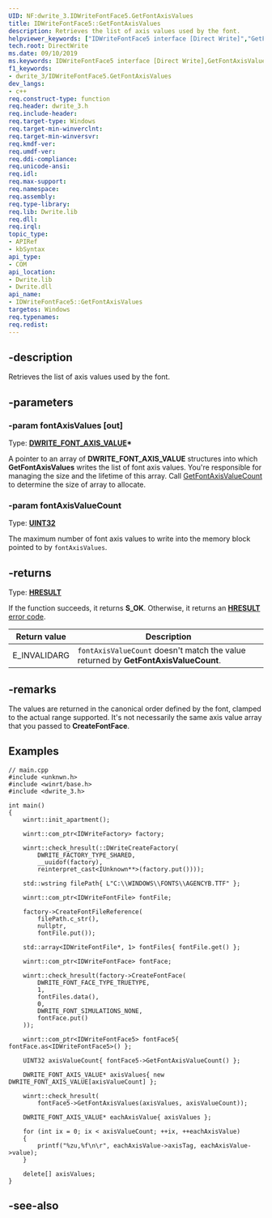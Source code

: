 ```yaml
---
UID: NF:dwrite_3.IDWriteFontFace5.GetFontAxisValues
title: IDWriteFontFace5::GetFontAxisValues
description: Retrieves the list of axis values used by the font.
helpviewer_keywords: ["IDWriteFontFace5 interface [Direct Write]","GetFontAxisValues method","IDWriteFontFace5.GetFontAxisValues","IDWriteFontFace5::GetFontAxisValues","GetFontAxisValues","GetFontAxisValues method [Direct Write]","GetFontAxisValues method [Direct Write]","IDWriteFontFace5 interface","directwrite.idwritefontface5_getfontaxisvalues","dwrite_3/IDWriteFontFace5::GetFontAxisValues"]
tech.root: DirectWrite
ms.date: 09/10/2019
ms.keywords: IDWriteFontFace5 interface [Direct Write],GetFontAxisValues method, IDWriteFontFace5.GetFontAxisValues, IDWriteFontFace5::GetFontAxisValues, GetFontAxisValues, GetFontAxisValues method [Direct Write], GetFontAxisValues method [Direct Write],IDWriteFontFace5 interface, directwrite.idwritefontface5_getfontaxisvalues, dwrite_3/IDWriteFontFace5::GetFontAxisValues
f1_keywords:
- dwrite_3/IDWriteFontFace5.GetFontAxisValues
dev_langs:
- c++
req.construct-type: function
req.header: dwrite_3.h
req.include-header: 
req.target-type: Windows
req.target-min-winverclnt: 
req.target-min-winversvr: 
req.kmdf-ver: 
req.umdf-ver: 
req.ddi-compliance: 
req.unicode-ansi: 
req.idl: 
req.max-support: 
req.namespace: 
req.assembly: 
req.type-library: 
req.lib: Dwrite.lib
req.dll: 
req.irql: 
topic_type:
- APIRef
- kbSyntax
api_type:
- COM
api_location:
- Dwrite.lib
- Dwrite.dll
api_name:
- IDWriteFontFace5::GetFontAxisValues
targetos: Windows
req.typenames: 
req.redist: 
---
```


## -description

Retrieves the list of axis values used by the font.

## -parameters

### -param fontAxisValues [out]

Type: **[DWRITE_FONT_AXIS_VALUE](/windows/win32/api/dwrite_3/ns-dwrite_3-dwrite_font_axis_value)\***

A pointer to an array of **DWRITE_FONT_AXIS_VALUE** structures into which **GetFontAxisValues** writes the list of font axis values. You're responsible for managing the size and the lifetime of this array. Call [GetFontAxisValueCount](/windows/win32/api/dwrite_3/nf-dwrite_3-idwritefontface5-getfontaxisvaluecount) to determine the size of array to allocate.

### -param fontAxisValueCount

Type: **[UINT32](/windows/win32/winprog/windows-data-types)**

The maximum number of font axis values to write into the memory block pointed to by `fontAxisValues`.

## -returns

Type: **[HRESULT](/windows/win32/com/structure-of-com-error-codes)**

If the function succeeds, it returns **S_OK**. Otherwise, it returns an [**HRESULT**](/windows/win32/com/structure-of-com-error-codes) [error code](/windows/win32/com/com-error-codes-10).

|Return value|Description|
|-|-|
|E_INVALIDARG|`fontAxisValueCount` doesn't match the value returned by **GetFontAxisValueCount**.|

## -remarks

The values are returned in the canonical order defined by the font, clamped to the actual range supported. It's not necessarily the same axis value array that you passed to **CreateFontFace**.

## Examples

```cppwinrt
// main.cpp
#include <unknwn.h>
#include <winrt/base.h>
#include <dwrite_3.h>

int main()
{
	winrt::init_apartment();

	winrt::com_ptr<IDWriteFactory> factory;

	winrt::check_hresult(::DWriteCreateFactory(
		DWRITE_FACTORY_TYPE_SHARED,
		__uuidof(factory),
		reinterpret_cast<IUnknown**>(factory.put())));

	std::wstring filePath{ L"C:\\WINDOWS\\FONTS\\AGENCYB.TTF" };

	winrt::com_ptr<IDWriteFontFile> fontFile;

	factory->CreateFontFileReference(
		filePath.c_str(),
		nullptr,
		fontFile.put());

	std::array<IDWriteFontFile*, 1> fontFiles{ fontFile.get() };

	winrt::com_ptr<IDWriteFontFace> fontFace;

	winrt::check_hresult(factory->CreateFontFace(
		DWRITE_FONT_FACE_TYPE_TRUETYPE,
		1,
		fontFiles.data(),
		0,
		DWRITE_FONT_SIMULATIONS_NONE,
		fontFace.put()
	));

	winrt::com_ptr<IDWriteFontFace5> fontFace5{ fontFace.as<IDWriteFontFace5>() };
	
	UINT32 axisValueCount{ fontFace5->GetFontAxisValueCount() };

	DWRITE_FONT_AXIS_VALUE* axisValues{ new DWRITE_FONT_AXIS_VALUE[axisValueCount] };

	winrt::check_hresult(
		fontFace5->GetFontAxisValues(axisValues, axisValueCount));

	DWRITE_FONT_AXIS_VALUE* eachAxisValue{ axisValues };

	for (int ix = 0; ix < axisValueCount; ++ix, ++eachAxisValue)
	{
		printf("%zu,%f\n\r", eachAxisValue->axisTag, eachAxisValue->value);
	}

	delete[] axisValues;
}
```

## -see-also

